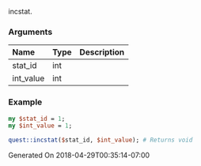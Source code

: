 incstat.
### Arguments
**Name**|**Type**|**Description**
:---|:---|:---
stat_id|int|
int_value|int|

### Example

```perl
my $stat_id = 1;
my $int_value = 1;

quest::incstat($stat_id, $int_value); # Returns void
```


Generated On 2018-04-29T00:35:14-07:00